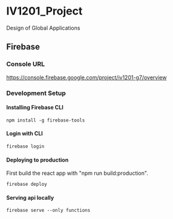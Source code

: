 # IV1201_Project
Design of Global Applications



## Firebase

### Console URL
https://console.firebase.google.com/project/iv1201-g7/overview

### Development Setup

#### Installing Firebase CLI
```shell
npm install -g firebase-tools
```

#### Login with CLI
```shell
firebase login
```

#### Deploying to production
First build the react app with "npm run build:production".
```shell
firebase deploy
```

#### Serving api locally
```shell
firebase serve --only functions
```

